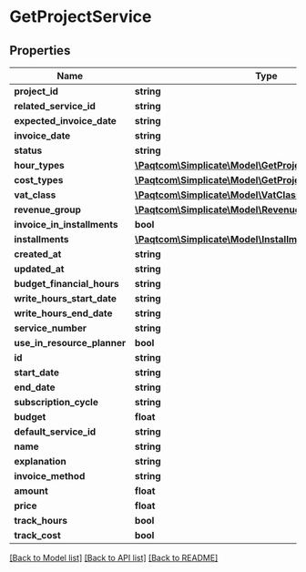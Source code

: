 # GetProjectService

## Properties

 Name                        | Type                                                                                    | Description | Notes      
-----------------------------|-----------------------------------------------------------------------------------------|-------------|------------
 **project_id**              | **string**                                                                              |             | [optional] 
 **related_service_id**      | **string**                                                                              |             | [optional] 
 **expected_invoice_date**   | **string**                                                                              |             | [optional] 
 **invoice_date**            | **string**                                                                              |             | [optional] 
 **status**                  | **string**                                                                              |             | [optional] 
 **hour_types**              | [**\Paqtcom\Simplicate\Model\GetProjectServiceHoursType[]**](GetProjectServiceHoursType.md) |             | [optional] 
 **cost_types**              | [**\Paqtcom\Simplicate\Model\GetProjectServiceCostType[]**](GetProjectServiceCostType.md)   |             | [optional] 
 **vat_class**               | [**\Paqtcom\Simplicate\Model\VatClass**](VatClass.md)                                       |             | [optional] 
 **revenue_group**           | [**\Paqtcom\Simplicate\Model\RevenueGroup**](RevenueGroup.md)                               |             | [optional] 
 **invoice_in_installments** | **bool**                                                                                |             | [optional] 
 **installments**            | [**\Paqtcom\Simplicate\Model\Installment[]**](Installment.md)                               |             | [optional] 
 **created_at**              | **string**                                                                              |             | [optional] 
 **updated_at**              | **string**                                                                              |             | [optional] 
 **budget_financial_hours**  | **string**                                                                              |             | [optional] 
 **write_hours_start_date**  | **string**                                                                              |             | [optional] 
 **write_hours_end_date**    | **string**                                                                              |             | [optional] 
 **service_number**          | **string**                                                                              |             | [optional] 
 **use_in_resource_planner** | **bool**                                                                                |             | [optional] 
 **id**                      | **string**                                                                              |             | [optional] 
 **start_date**              | **string**                                                                              |             | [optional] 
 **end_date**                | **string**                                                                              |             | [optional] 
 **subscription_cycle**      | **string**                                                                              |             | [optional] 
 **budget**                  | **float**                                                                               |             | [optional] 
 **default_service_id**      | **string**                                                                              |             | [optional] 
 **name**                    | **string**                                                                              |             | [optional] 
 **explanation**             | **string**                                                                              |             | [optional] 
 **invoice_method**          | **string**                                                                              |             | [optional] 
 **amount**                  | **float**                                                                               |             | [optional] 
 **price**                   | **float**                                                                               |             | [optional] 
 **track_hours**             | **bool**                                                                                |             | [optional] 
 **track_cost**              | **bool**                                                                                |             | [optional] 

[[Back to Model list]](../README.md#documentation-for-models) [[Back to API list]](../README.md#documentation-for-api-endpoints) [[Back to README]](../README.md)



